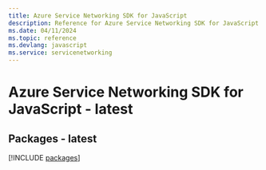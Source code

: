 ```yaml
---
title: Azure Service Networking SDK for JavaScript
description: Reference for Azure Service Networking SDK for JavaScript
ms.date: 04/11/2024
ms.topic: reference
ms.devlang: javascript
ms.service: servicenetworking
---
```

# Azure Service Networking SDK for JavaScript - latest
## Packages - latest
[!INCLUDE [packages](service-networking-index.md)]